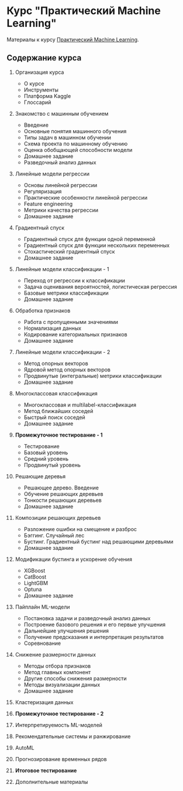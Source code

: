 # Курс "Практический Machine Learning"
Материалы к курсу [Практический Machine Learning](https://stepik.org/a/125501).

## Содержание курса

1. Организация курса
    - О курсе
    - Инструменты
    - Платформа Kaggle
    - Глоссарий

2. Знакомство с машинным обучением
    - Введение
    - Основные понятия машинного обучения
    - Типы задач в машинном обучении
    - Схема проекта по машинному обучению
    - Оценка обобщающей способности модели
    - Домашнее задание
    - Разведочный анализ данных

3. Линейные модели регрессии
    - Основы линейной регрессии
    - Регуляризация
    - Практические особенности линейной регрессии
    - Feature engineering
    - Метрики качества регрессии
    - Домашнее задание

4. Градиентный спуск
    - Градиентный спуск для функции одной переменной
    - Градиентный спуск для функции нескольких переменных
    - Стохастический градиентный спуск
    - Домашнее задание
    
5. Линейные модели классификации - 1
    - Переход от регрессии к классификации
    - Задача оценивания вероятностей, логистическая регрессия
    - Базовые метрики классификации
    - Домашнее задание
    
6. Обработка признаков
    - Работа с пропущенными значениями
    - Нормализация данных
    - Кодирование категориальных признаков
    - Домашнее задание
    
7. Линейные модели классификации - 2
    - Метод опорных векторов
    - Ядровой метод опорных векторов
    - Продвинутые (интегральные) метрики классификации
    - Домашнее задание
    
8. Многоклассовая классификация
    - Многоклассовая и multilabel-классификация
    - Метод ближайших соседей
    - Быстрый поиск соседей
    - Домашнее задание
    
9. **Промежуточное тестирование - 1**
    - Тестирование
    - Базовый уровень
    - Средний уровень
    - Продвинутый уровень

10. Решающие деревья
    - Решающее дерево. Введение
    - Обучение решающих деревьев
    - Тонкости решающих деревьев
    - Домашнее задание
    
11. Композиции решающих деревьев
    - Разложение ошибки на смещение и разброс
    - Бэггинг. Случайный лес
    - Бустинг. Градиентный бустинг над решающими деревьями
    - Домашнее задание
    
12. Модификации бустинга и ускорение обучения
    - XGBoost
    - CatBoost
    - LightGBM
    - Optuna
    - Домашнее задание

13. Пайплайн ML-модели
    - Постановка задачи и разведочный анализ данных
    - Построение базового решения и его первые улучшения
    - Дальнейшие улучшения решения
    - Получение предсказания и интерпретация результатов
    - Соревнование

14. Снижение размерности данных
    - Методы отбора признаков
    - Метод главных компонент
    - Другие способы снижения размерности
    - Методы визуализации данных
    - Домашнее задание

15. Кластеризация данных
16. **Промежуточное тестирование - 2**
17. Интерпретируемость ML-моделей
18. Рекомендательные системы и ранжирование
19. AutoML
20. Прогнозирование временных рядов
21. **Итоговое тестирование**
22. Дополнительные материалы
